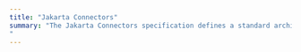 ```yaml
---
title: "Jakarta Connectors"
summary: "The Jakarta Connectors specification defines a standard architecture for Jakarta EE application components to connect to Enterprise Information Systems.
"
---
```

